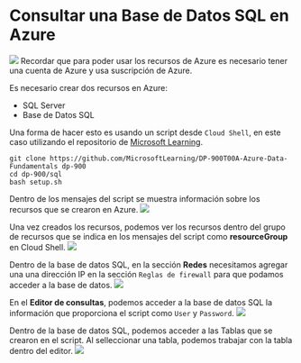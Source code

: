 # Consultar una Base de Datos SQL en Azure
![](https://akncus.blob.core.windows.net/git/8/K_109.jpg)
Recordar que para poder usar los recursos de Azure es necesario tener una cuenta de Azure y usa suscripción de Azure.

Es necesario crear dos recursos en Azure:
- SQL Server
- Base de Datos SQL

Una forma de hacer esto es usando un script desde ```Cloud Shell```, en este caso utilizando el repositorio de [Microsoft Learning](https://github.com/MicrosoftLearning/DP-900T00A-Azure-Data-Fundamentals).

    git clone https://github.com/MicrosoftLearning/DP-900T00A-Azure-Data-Fundamentals dp-900 
    cd dp-900/sql 
    bash setup.sh

Dentro de los mensajes del script se muestra información sobre los recursos que se crearon en Azure.
![](https://akncus.blob.core.windows.net/git/8/K_099.jpg)

Una vez creados los recursos, podemos ver los recursos dentro del grupo de recursos que se indica en los mensajes del script como **resourceGroup** en Cloud Shell.
![](https://akncus.blob.core.windows.net/git/8/K_100.jpg)

Dentro de la base de datos SQL, en la sección **Redes** necesitamos agregar una una dirección IP en la sección ```Reglas de firewall``` para que podamos acceder a la base de datos.
![](https://akncus.blob.core.windows.net/git/8/K_101.jpg)

En el **Editor de consultas**, podemos acceder a la base de datos SQL la información que proporciona el script como ```User``` y ```Password```.
![](https://akncus.blob.core.windows.net/git/8/K_102.jpg)

Dentro de la base de datos SQL, podemos acceder a las Tablas que se crearon en el script. Al selleccionar una tabla, podemos trabajar con la tabla dentro del editor.
![](https://akncus.blob.core.windows.net/git/8/K_104.jpg)
